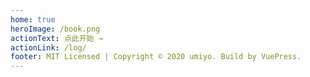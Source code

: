 ```yaml
---
home: true
heroImage: /book.png
actionText: 点此开始 →
actionLink: /log/
footer: MIT Licensed | Copyright © 2020 umiyo. Build by VuePress.
---
```

